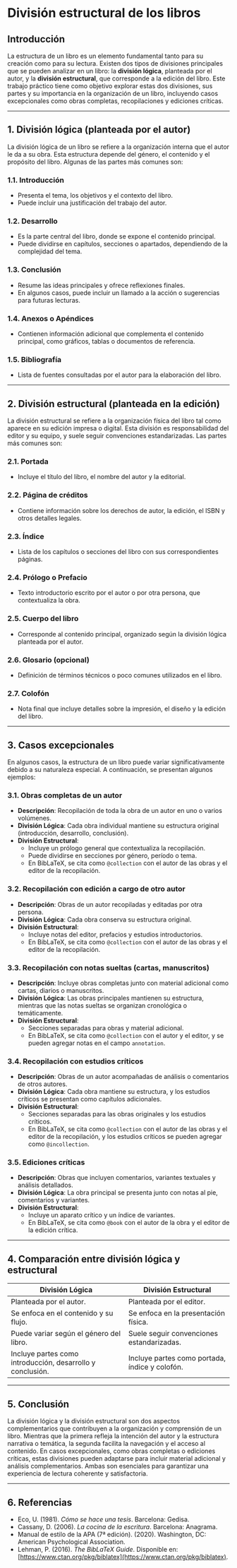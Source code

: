 # División estructural de los libros

## Introducción

La estructura de un libro es un elemento fundamental tanto para su creación como para su lectura. Existen dos tipos de divisiones principales que se pueden analizar en un libro: la **división lógica**, planteada por el autor, y la **división estructural**, que corresponde a la edición del libro. Este trabajo práctico tiene como objetivo explorar estas dos divisiones, sus partes y su importancia en la organización de un libro, incluyendo casos excepcionales como obras completas, recopilaciones y ediciones críticas.

---

## 1. División lógica (planteada por el autor)

La división lógica de un libro se refiere a la organización interna que el autor le da a su obra. Esta estructura depende del género, el contenido y el propósito del libro. Algunas de las partes más comunes son:

### 1.1. Introducción
- Presenta el tema, los objetivos y el contexto del libro.
- Puede incluir una justificación del trabajo del autor.

### 1.2. Desarrollo
- Es la parte central del libro, donde se expone el contenido principal.
- Puede dividirse en capítulos, secciones o apartados, dependiendo de la complejidad del tema.

### 1.3. Conclusión
- Resume las ideas principales y ofrece reflexiones finales.
- En algunos casos, puede incluir un llamado a la acción o sugerencias para futuras lecturas.

### 1.4. Anexos o Apéndices
- Contienen información adicional que complementa el contenido principal, como gráficos, tablas o documentos de referencia.

### 1.5. Bibliografía
- Lista de fuentes consultadas por el autor para la elaboración del libro.

---

## 2. División estructural (planteada en la edición)

La división estructural se refiere a la organización física del libro tal como aparece en su edición impresa o digital. Esta división es responsabilidad del editor y su equipo, y suele seguir convenciones estandarizadas. Las partes más comunes son:

### 2.1. Portada
- Incluye el título del libro, el nombre del autor y la editorial.

### 2.2. Página de créditos
- Contiene información sobre los derechos de autor, la edición, el ISBN y otros detalles legales.

### 2.3. Índice
- Lista de los capítulos o secciones del libro con sus correspondientes páginas.

### 2.4. Prólogo o Prefacio
- Texto introductorio escrito por el autor o por otra persona, que contextualiza la obra.

### 2.5. Cuerpo del libro
- Corresponde al contenido principal, organizado según la división lógica planteada por el autor.

### 2.6. Glosario (opcional)
- Definición de términos técnicos o poco comunes utilizados en el libro.

### 2.7. Colofón
- Nota final que incluye detalles sobre la impresión, el diseño y la edición del libro.

---

## 3. Casos excepcionales

En algunos casos, la estructura de un libro puede variar significativamente debido a su naturaleza especial. A continuación, se presentan algunos ejemplos:

### 3.1. Obras completas de un autor
- **Descripción**: Recopilación de toda la obra de un autor en uno o varios volúmenes.
- **División Lógica**: Cada obra individual mantiene su estructura original (introducción, desarrollo, conclusión).
- **División Estructural**: 
  - Incluye un prólogo general que contextualiza la recopilación.
  - Puede dividirse en secciones por género, período o tema.
  - En BibLaTeX, se cita como `@collection` con el autor de las obras y el editor de la recopilación.

### 3.2. Recopilación con edición a cargo de otro autor
- **Descripción**: Obras de un autor recopiladas y editadas por otra persona.
- **División Lógica**: Cada obra conserva su estructura original.
- **División Estructural**:
  - Incluye notas del editor, prefacios y estudios introductorios.
  - En BibLaTeX, se cita como `@collection` con el autor de las obras y el editor de la recopilación.

### 3.3. Recopilación con notas sueltas (cartas, manuscritos)
- **Descripción**: Incluye obras completas junto con material adicional como cartas, diarios o manuscritos.
- **División Lógica**: Las obras principales mantienen su estructura, mientras que las notas sueltas se organizan cronológica o temáticamente.
- **División Estructural**:
  - Secciones separadas para obras y material adicional.
  - En BibLaTeX, se cita como `@collection` con el autor y el editor, y se pueden agregar notas en el campo `annotation`.

### 3.4. Recopilación con estudios críticos
- **Descripción**: Obras de un autor acompañadas de análisis o comentarios de otros autores.
- **División Lógica**: Cada obra mantiene su estructura, y los estudios críticos se presentan como capítulos adicionales.
- **División Estructural**:
  - Secciones separadas para las obras originales y los estudios críticos.
  - En BibLaTeX, se cita como `@collection` con el autor de las obras y el editor de la recopilación, y los estudios críticos se pueden agregar como `@incollection`.

### 3.5. Ediciones críticas
- **Descripción**: Obras que incluyen comentarios, variantes textuales y análisis detallados.
- **División Lógica**: La obra principal se presenta junto con notas al pie, comentarios y variantes.
- **División Estructural**:
  - Incluye un aparato crítico y un índice de variantes.
  - En BibLaTeX, se cita como `@book` con el autor de la obra y el editor de la edición crítica.

---

## 4. Comparación entre división lógica y estructural

| **División Lógica**                     | **División Estructural**                |
|-----------------------------------------|-----------------------------------------|
| Planteada por el autor.                 | Planteada por el editor.                |
| Se enfoca en el contenido y su flujo.   | Se enfoca en la presentación física.    |
| Puede variar según el género del libro. | Suele seguir convenciones estandarizadas. |
| Incluye partes como introducción, desarrollo y conclusión. | Incluye partes como portada, índice y colofón. |

---

## 5. Conclusión

La división lógica y la división estructural son dos aspectos complementarios que contribuyen a la organización y comprensión de un libro. Mientras que la primera refleja la intención del autor y la estructura narrativa o temática, la segunda facilita la navegación y el acceso al contenido. En casos excepcionales, como obras completas o ediciones críticas, estas divisiones pueden adaptarse para incluir material adicional y análisis complementarios. Ambas son esenciales para garantizar una experiencia de lectura coherente y satisfactoria.

---

## 6. Referencias

- Eco, U. (1981). *Cómo se hace una tesis*. Barcelona: Gedisa.
- Cassany, D. (2006). *La cocina de la escritura*. Barcelona: Anagrama.
- Manual de estilo de la APA (7ª edición). (2020). Washington, DC: American Psychological Association.
- Lehman, P. (2016). *The BibLaTeX Guide*. Disponible en: [https://www.ctan.org/pkg/biblatex](https://www.ctan.org/pkg/biblatex).
